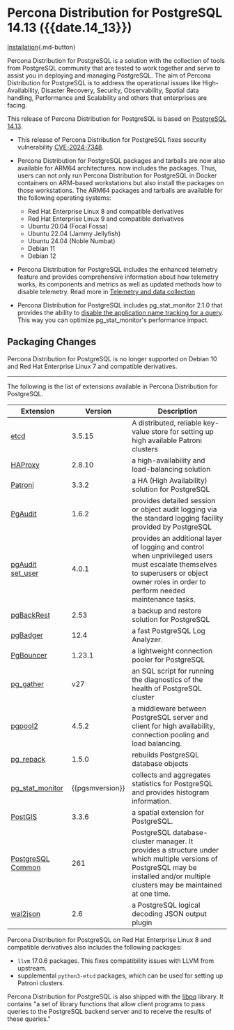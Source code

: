 # Percona Distribution for PostgreSQL 14.13 ({{date.14_13}})

[Installation](installing.md){.md-button}

Percona Distribution for PostgreSQL is a solution with the collection of tools from PostgreSQL community that are tested to work together and serve to assist you in deploying and managing PostgreSQL. The aim of Percona Distribution for PostgreSQL is to address the operational issues like High-Availability, Disaster Recovery, Security, Observability, Spatial data handling, Performance and Scalability and others that enterprises are facing.


This release of Percona Distribution for PostgreSQL is based on [PostgreSQL 14.13](https://www.postgresql.org/docs/14/release-14-13.html). 

* This release of Percona Distribution for PostgreSQL fixes security vulnerability [CVE-2024-7348](https://nvd.nist.gov/vuln/detail/CVE-2024-7348). 

* Percona Distribution for PostgreSQL packages and tarballs are now also available for ARM64 architectures. now includes the packages. Thus, users can not only run Percona Distribution for PostgreSQL in Docker containers on ARM-based workstations but also install the packages on those workstations. The ARM64 packages and tarballs are available for the following operating systems:

    * Red Hat Enterprise Linux 8 and compatible derivatives
    * Red Hat Enterprise Linux 9 and compatible derivatives
    * Ubuntu 20.04 (Focal Fossa)
    * Ubuntu 22.04 (Jammy Jellyfish)
    * Ubuntu 24.04 (Noble Numbat)
    * Debian 11
    * Debian 12

* Percona Distribution for PostgreSQL includes the enhanced telemetry feature and provides comprehensive information about how telemetry works, its components and metrics as well as updated methods how to disable telemetry. Read more in [Telemetry and data collection](telemetry.md)
* Percona Distribution for PostgreSQL includes pg_stat_monitor 2.1.0 that provides the ability to [disable the application name tracking for a query](https://docs.percona.com/pg-stat-monitor/configuration.html#pg_stat_monitorpgsm_track_application_names). This way you can optimize pg_stat_monitor's performance impact. 

## Packaging Changes

Percona Distribution for PostgreSQL is no longer supported on Debian 10 and Red Hat Enterprise Linux 7 and compatible derivatives.


------------------------------------------------------------------------------

The following is the list of extensions available in Percona Distribution for PostgreSQL.

| Extension           | Version        | Description                  |
| ------------------- | -------------- | ---------------------------- |
| [etcd](https://etcd.io/)| 3.5.15 | A distributed, reliable key-value store for setting up high available Patroni clusters |
|[HAProxy](https://www.haproxy.org/) | 2.8.10 | a high-availability and load-balancing solution |
| [Patroni](https://patroni.readthedocs.io/en/latest/) | 3.3.2 | a HA (High Availability) solution for PostgreSQL |
| [PgAudit](https://www.pgaudit.org/)             | 1.6.2   | provides detailed session or object audit logging via the standard logging facility provided by PostgreSQL                |
| [pgAudit set_user](https://github.com/pgaudit/set_user)| 4.0.1 | provides an additional layer of logging and control when unprivileged users must escalate themselves to superusers or object owner roles in order to perform needed maintenance tasks.|
| [pgBackRest](https://pgbackrest.org/)           | 2.53    | a backup and restore solution for PostgreSQL       |
|[pgBadger](https://github.com/darold/pgbadger)   | 12.4     | a fast PostgreSQL Log Analyzer.|
|[PgBouncer](https://www.pgbouncer.org/)          |1.23.1    | a lightweight connection pooler for PostgreSQL|
| [pg_gather](https://github.com/jobinau/pg_gather)| v27     | an SQL script for running the diagnostics of the health of PostgreSQL cluster |
| [pgpool2](https://git.postgresql.org/gitweb/?p=pgpool2.git;a=summary) | 4.5.2 | a middleware between PostgreSQL server and client for high availability, connection pooling and load balancing.|
| [pg_repack](https://github.com/reorg/pg_repack) | 1.5.0   | rebuilds PostgreSQL database objects           |
| [pg_stat_monitor](https://github.com/percona/pg_stat_monitor)|{{pgsmversion}} | collects and aggregates statistics for PostgreSQL and provides histogram information.|
| [PostGIS](https://github.com/postgis/postgis) | 3.3.6 | a spatial extension for PostgreSQL.|
| [PostgreSQL Common](https://salsa.debian.org/postgresql/postgresql-common)| 261 | PostgreSQL database-cluster manager. It provides a structure under which multiple versions of PostgreSQL may be installed and/or multiple clusters may be maintained at one time.|
|[wal2json](https://github.com/eulerto/wal2json)  |2.6       | a PostgreSQL logical decoding JSON output plugin|


Percona Distribution for PostgreSQL on Red Hat Enterprise Linux 8 and compatible derivatives also includes the following packages:

* `llvm` 17.0.6 packages. This fixes compatibility issues with LLVM from upstream.
* supplemental `python3-etcd` packages, which can be used for setting up Patroni clusters. 
                                                      
Percona Distribution for PostgreSQL is also shipped with the [libpq](https://www.postgresql.org/docs/14/libpq.html) library. It contains "a set of
library functions that allow client programs to pass queries to the PostgreSQL
backend server and to receive the results of these queries." 
